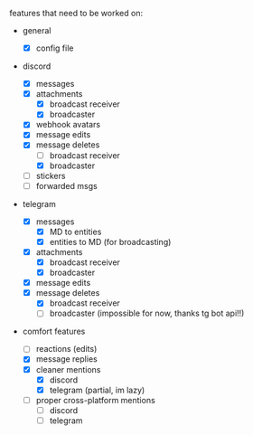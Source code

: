 features that need to be worked on:

- general

  - [x] config file

- discord

  - [x] messages
  - [x] attachments
    - [x] broadcast receiver
    - [x] broadcaster
  - [x] webhook avatars
  - [x] message edits
  - [x] message deletes
    - [ ] broadcast receiver
    - [x] broadcaster
  - [ ] stickers
  - [ ] forwarded msgs

- telegram

  - [x] messages
    - [x] MD to entities
    - [x] entities to MD (for broadcasting)
  - [x] attachments
    - [x] broadcast receiver
    - [x] broadcaster
  - [x] message edits
  - [x] message deletes
    - [x] broadcast receiver
    - [ ] broadcaster (impossible for now, thanks tg bot api!!)

- comfort features

  - [ ] reactions (edits)
  - [x] message replies
  - [x] cleaner mentions
    - [x] discord
    - [x] telegram (partial, im lazy)
  - [ ] proper cross-platform mentions
    - [ ] discord
    - [ ] telegram
